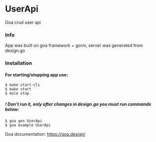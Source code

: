 # UserApi

Goa crud user api

### Info
App was built on goa framework + gorm,
server was generated from design.go

### Installation

#### For starting/stopping app use:
```shell
$ make start-cli
$ make start
$ male stop
```

##### ! Don't run it, only after changes in design.go you must run commands below:
```shell
$ goa gen UserApi
$ goa example UserApi
```

Goa documentation: https://goa.design/